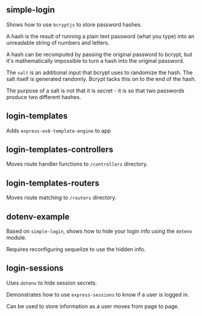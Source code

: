 
## simple-login

Shows how to use `bcryptjs` to store password hashes.

A hash is the result of running a plain text password (what you type) into an unreadable string of numbers and letters.

A hash can be recomputed by passing the original password to bcrypt, but it's mathematically impossible to turn a hash into the original password.

The `salt` is an additional input that bcrypt uses to randomize the hash. The salt itself is generated randomly. Bcrypt tacks this on to the end of the hash.

The purpose of a salt is not that it is secret - it is so that two passwords produce two different hashes.

## login-templates

Adds `express-es6-template-engine` to app

## login-templates-controllers

Moves route handler functions to `/controllers` directory.

## login-templates-routers

Moves route matching to `/routers` directory.

## dotenv-example

Based on `simple-login`, shows how to hide your login info using the `dotenv` module.

Requires reconfiguring sequelize to use the hidden info.


## login-sessions

Uses `dotenv` to hide session secrets.

Demonstrates how to use `express-sessions` to know if a user is logged in.

Can be used to store information as a user moves from page to page.
